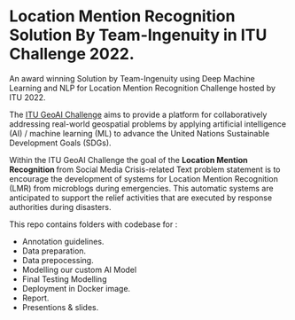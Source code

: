 # Location Mention Recognition Solution By Team-Ingenuity in ITU Challenge 2022.
An award winning Solution by Team-Ingenuity using Deep Machine Learning and NLP for Location Mention Recognition Challenge hosted by ITU 2022.

The [ITU GeoAI Challenge](https://aiforgood.itu.int/) aims to provide a platform for collaboratively addressing real-world geospatial problems by applying artificial intelligence (AI) / machine learning (ML) to advance the United Nations Sustainable Development Goals (SDGs). 

Within the ITU GeoAI Challenge the goal of the <b>Location Mention Recognition </b>from Social Media Crisis-related Text problem statement is to encourage the development of systems for Location Mention Recognition (LMR) from microblogs during emergencies. This automatic systems are anticipated to support the relief activities that are executed by response authorities during disasters. 

This repo contains folders with codebase for :
 - Annotation guidelines.
 - Data preparation.
 - Data prepocessing.
 - Modelling our custom AI Model
 - Final Testing Modelling
 - Deployment in Docker image.
 - Report.
 - Presentions & slides.
